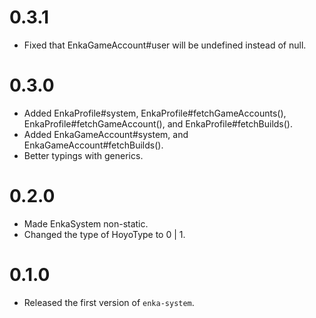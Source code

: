 # 0.3.1
- Fixed that EnkaGameAccount#user will be undefined instead of null.
# 0.3.0
- Added EnkaProfile#system, EnkaProfile#fetchGameAccounts(), EnkaProfile#fetchGameAccount(), and EnkaProfile#fetchBuilds().
- Added EnkaGameAccount#system, and EnkaGameAccount#fetchBuilds().
- Better typings with generics.
# 0.2.0
- Made EnkaSystem non-static.
- Changed the type of HoyoType to 0 | 1.
# 0.1.0
- Released the first version of `enka-system`.